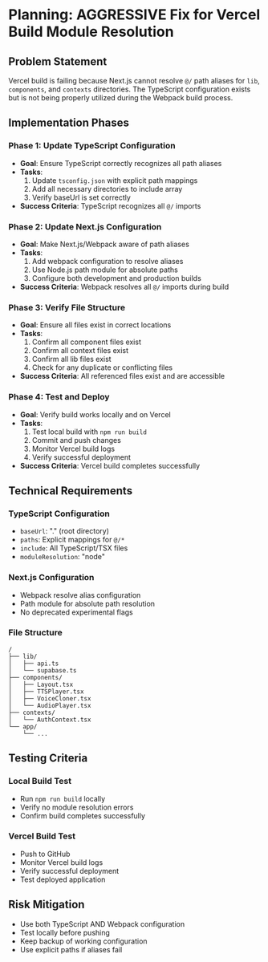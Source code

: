# Planning: AGGRESSIVE Fix for Vercel Build Module Resolution

## Problem Statement
Vercel build is failing because Next.js cannot resolve `@/` path aliases for `lib`, `components`, and `contexts` directories. The TypeScript configuration exists but is not being properly utilized during the Webpack build process.

## Implementation Phases

### Phase 1: Update TypeScript Configuration
- **Goal**: Ensure TypeScript correctly recognizes all path aliases
- **Tasks**:
  1. Update `tsconfig.json` with explicit path mappings
  2. Add all necessary directories to include array
  3. Verify baseUrl is set correctly
- **Success Criteria**: TypeScript recognizes all `@/` imports

### Phase 2: Update Next.js Configuration  
- **Goal**: Make Next.js/Webpack aware of path aliases
- **Tasks**:
  1. Add webpack configuration to resolve aliases
  2. Use Node.js path module for absolute paths
  3. Configure both development and production builds
- **Success Criteria**: Webpack resolves all `@/` imports during build

### Phase 3: Verify File Structure
- **Goal**: Ensure all files exist in correct locations
- **Tasks**:
  1. Confirm all component files exist
  2. Confirm all context files exist
  3. Confirm all lib files exist
  4. Check for any duplicate or conflicting files
- **Success Criteria**: All referenced files exist and are accessible

### Phase 4: Test and Deploy
- **Goal**: Verify build works locally and on Vercel
- **Tasks**:
  1. Test local build with `npm run build`
  2. Commit and push changes
  3. Monitor Vercel build logs
  4. Verify successful deployment
- **Success Criteria**: Vercel build completes successfully

## Technical Requirements

### TypeScript Configuration
- `baseUrl`: "." (root directory)
- `paths`: Explicit mappings for `@/*`
- `include`: All TypeScript/TSX files
- `moduleResolution`: "node"

### Next.js Configuration
- Webpack resolve alias configuration
- Path module for absolute path resolution
- No deprecated experimental flags

### File Structure
```
/
├── lib/
│   ├── api.ts
│   └── supabase.ts
├── components/
│   ├── Layout.tsx
│   ├── TTSPlayer.tsx
│   ├── VoiceCloner.tsx
│   └── AudioPlayer.tsx
├── contexts/
│   └── AuthContext.tsx
└── app/
    └── ...
```

## Testing Criteria

### Local Build Test
- Run `npm run build` locally
- Verify no module resolution errors
- Confirm build completes successfully

### Vercel Build Test
- Push to GitHub
- Monitor Vercel build logs
- Verify successful deployment
- Test deployed application

## Risk Mitigation
- Use both TypeScript AND Webpack configuration
- Test locally before pushing
- Keep backup of working configuration
- Use explicit paths if aliases fail